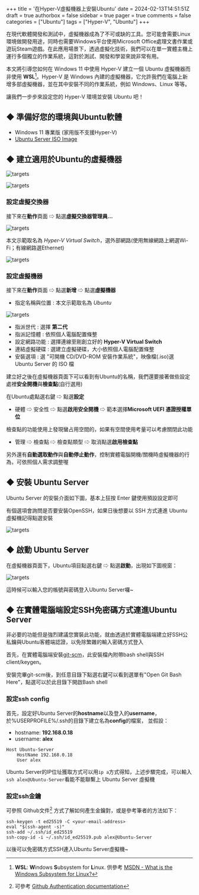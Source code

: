 +++
title = '在Hyper-V虛擬機器上安裝Ubuntu'
date = 2024-02-13T14:51:51Z
draft = true
authorbox = false
sidebar = true
pager = true
comments = false
categories = ["Ubuntu"]
tags = ["Hyper-V", "Ubuntu"]
+++

在現代軟體開發和測試中，虛擬機器成為了不可或缺的工具。您可能會需要Linux環境做開發用途，同時也需要Windows平台使用Microsoft Office處理文書作業或遊玩Steam遊戲。在此應用場景下，透過虛擬化技術，我們可以在單一實體主機上運行多個獨立的作業系統，這對於測試、開發和學習來說非常有用。

本文將引導您如何在 Windows 11 中使用 Hyper-V 建立一個 Ubuntu 虛擬機器而非使用 **WSL**[^1]。Hyper-V 是 Windows 內建的虛擬機器，它允許我們在電腦上新增多部虛擬機器，並在其中安裝不同的作業系統，例如 Windows、Linux 等等。

讓我們一步步來設定您的 Hyper-V 環境並安裝 Ubuntu 吧！

[^1]: **WSL**: **W**indows **S**ubsystem for **L**inux. 供參考 [MSDN - What is the Windows Subsystem for Linux?](https://learn.microsoft.com/en-us/windows/wsl/about)

<!--more-->

## ◆ 準備好您的環境與Ubuntu軟體

- Windows 11 專業版 (家用版不支援Hyper-V)
- [Ubuntu Server ISO Image](https://ubuntu.com/download/server)

## ◆ 建立適用於Ubuntu的虛擬機器

![targets](/images/search-hyperv-manager.png)

![targets](/images/hyperv-manager-action-view.png)

### 設定虛擬交換器

接下來在**動作**頁面 ⇨ 點選**虛擬交換器管理員...**

![targets](/images/hyperv-virtual-switch-wizard-step1.png)

本文示範取名為 *Hyper-V Virtual Switch*，選外部網路(使用無線網路上網選Wi-Fi；有線網路選Ethernet)

![targets](/images/hyperv-virtual-switch-wizard-step2.png)

### 設定虛擬機器

接下來在**動作**頁面 ⇨ 點選**新增** ⇨ 點選**虛擬機器**

- 指定名稱與位置 : 本文示範取名為 *Ubuntu*

![targets](/images/hyperv-vm-create-wizard-step2.png)

- 指派世代 : 選擇 **第二代**
- 指派記憶體 : 依照個人電腦配置條整
- 設定網路功能 : 選擇連線至剛創立好的 **Hyper-V Virtual Switch**
- 連結虛擬硬碟 : 選建立虛擬硬碟，大小依照個人電腦配置條整
- 安裝選項 : 選 "可開機 CD/DVD-ROM 安裝作業系統"，映像檔(.iso)選 Ubuntu Server 的 ISO 檔

建立好之後在虛擬機器頁面下可以看到有Ubuntu的名稱，我們還要接著做些設定處裡**安全開機**與**檢查點**(自行選用)

在Ubuntu處點選右鍵 ⇨ 點選**設定**

- 硬體 ⇨ 安全性 ⇨ 點選**啟用安全開機** ⇨ 範本選擇**Microsoft UEFI 憑證授權單位**

檢查點的功能使用上發現蠻占用空間的，如果有空間使用考量可以考慮關閉此功能

- 管理 ⇨ 檢查點 ⇨ 檢查點類型 ⇨ 取消點選**啟用檢查點**

另外還有**自動選取動作**與**自動停止動作**，控制實體電腦開機/關機時虛擬機器的行為，可依照個人需求調整喔

## ◆ 安裝 Ubuntu Server

Ubuntu Server 的安裝介面如下圖，基本上狂按 Enter 鍵使用預設設定即可

有個選項會詢問是否要安裝OpenSSH，如果日後想要以 SSH 方式連進 Ubuntu 虛擬機記得點選安裝

![targets](/images/Ubuntu-Server-Install.png)

## ◆ 啟動 Ubuntu Server

在虛擬機器頁面下，Ubuntu項目點選右鍵 ⇨ 點選**啟動**，出現如下圖視窗：

![targets](/images/ubuntu-server-startup.png)

這時候可以輸入您的帳號與密碼登入Ubuntu Server囉~

## ◆ 在實體電腦端設定SSH免密碼方式連進Ubuntu Server

非必要的功能但是強烈建議您實裝此功能，就由透過於實體電腦端建立好SSH公私鑰與Ubuntu客體端認證，以免除繁雜的輸入密碼方式登入

首先，在實體電腦端安裝[git-scm](https://git-scm.com/downloads)，此安裝檔內附帶bash shell與SSH client/keygen。

安裝完畢git-scm後，到任意目錄下點選右鍵可以看到選單有"Open Git Bash Here"，點選可以於此目錄下開啟Bash shell

### 設定ssh config

首先，設定好Ubuntu Server的**hostname**以及登入的**username**，於%USERPROFILE%/.ssh的目錄下建立名為**config**的檔案，
並假設：

- hostname: **192.168.0.18**
- username: **alex**

```
Host Ubuntu-Server
    HostName 192.168.0.18
    User alex
```

Ubuntu Server的IP位址獲取方式可以用`ip a`方式得知，上述步驟完成，可以輸入`ssh alex@Ubuntu-Server`看能不能聯繫上 Ubuntu Server 虛擬機

### 設定ssh金鑰

可參照 Github文件[^2] 方式了解如何產生金鑰對，或是參考筆者的方法如下：

```shell {linenos=inline}
ssh-keygen -t ed25519 -C <your-email-address>
eval "$(ssh-agent -s)"
ssh-add ~/.ssh/id_ed25519
ssh-copy-id -i ~/.ssh/id_ed25519.pub alex@Ubuntu-Server
```

以後可以免密碼方式SSH連入Ubuntu Server虛擬機~

[^2]: 可參考 [Github Authentication documentation](https://docs.github.com/en/authentication)